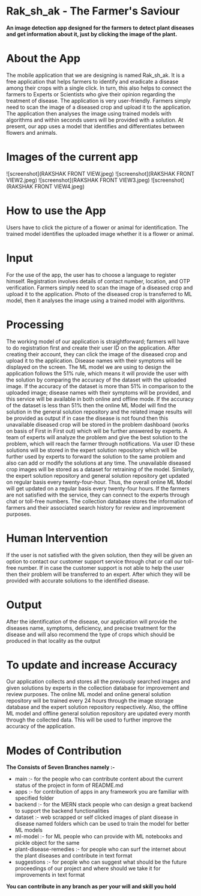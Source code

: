 # Rak_sh_ak - The Farmer's Saviour

**An image detection app designed for the farmers to detect plant diseases and get information about it, just by clicking the image of the plant.**

# About the App

The mobile application that we are designing is named Rak_sh_ak. It is a free application that helps farmers to identify and eradicate a disease among their crops with a single click. In turn, this also helps to connect the farmers to Experts or Scientists who give their opinion regarding the treatment of disease. 
The application is very user-friendly. Farmers simply need to scan the image of a diseased crop and upload it to the application. The application then analyses the image using trained models with algorithms and within seconds users will be provided with a solution.
At present, our app uses a model that identifies and differentiates between flowers and animals. 

# Images of the current app

![screenshot](RAKSHAK FRONT VIEW.jpeg)
![screenshot](RAKSHAK FRONT VIEW2.jpeg)
![screenshot](RAKSHAK FRONT VIEW3.jpeg)
![screenshot](RAKSHAK FRONT VIEW4.jpeg)


# How to use the App

Users have to click the picture of a flower or animal for identification. The trained model identifies the uploaded image whether it is a flower or animal. 

# Input

For the use of the app, the user has to choose a language to register himself. Registration involves details of contact number, location, and OTP verification. Farmers simply need to scan the image of a diseased crop and upload it to the application. Photo of the diseased crop is transferred to ML model, then it analyses the image using a trained model with algorithms.

# Processing

The working model of our application is straightforward; farmers will have to do registration first and create their user ID on the application. After creating their account, they can click the image of the diseased crop and upload it to the application. Disease names with their symptoms will be displayed on the screen. The ML model we are using to design the application follows the 51% rule, which means it will provide the user with the solution by comparing the accuracy of the dataset with the uploaded image. If the accuracy of the dataset is more than 51% in comparison to the uploaded image; disease names with their symptoms will be provided, and this service will be available in both online and offline mode. If the accuracy of the dataset is less than 51% then the online ML Model will find the solution in the general solution repository and the related image results will be provided as output if in case the disease is not found then this unavailable diseased crop will be stored in the problem dashboard (works on basis of First in First out) which will be further answered by experts. A team of experts will analyze the problem and give the best solution to the problem, which will reach the farmer through notifications. Via user ID these solutions will be stored in the expert solution repository which will be further used by experts to forward the solution to the same problem and also can add or modify the solutions at any time. The unavailable diseased crop images will be stored as a dataset for retraining of the model. Similarly, the expert solution repository and general solution repository get updated on regular basis every twenty-four-hour. Thus, the overall online ML Model will get updated on a regular basis every twenty-four hours. If the farmers are not satisfied with the service, they can connect to the experts through chat or toll-free numbers. The collection database stores the information of farmers and their associated search history for review and improvement purposes.

# Human Intervention

If the user is not satisfied with the given solution, then they will be given an option to contact our customer support service through chat or call our toll-free number. If in case the customer support is not able to help the user then their problem will be transferred to an expert. After which they will be provided with accurate solutions to the identified disease.

# Output

After the identification of the disease, our application will provide the diseases name, symptoms, deficiency, and precise treatment for the disease and will also recommend the type of crops which should be produced in that locality as the output

# To update and increase Accuracy

Our application collects and stores all the previously searched images and given solutions by experts in the collection database for improvement and review purposes. The online ML model and online general solution repository will be trained every 24 hours through the image storage database and the expert solution repository respectively. Also, the offline ML model and offline general solution repository are updated every month through the collected data. This will be used to further improve the accuracy of the application.  

# Modes of Contribution
**The Consists of Seven Branches namely :-**

* main :- for the people who can contribute content about the current status of the project in form of README.md
* apps :- for contribution of apps in any framework you are familiar with specified folder
* backend :- for the MERN stack people who can design a great backend to support the backend functionalities
* dataset :- web scrapped or self clicked images of plant disease in disease named folders which can be used to train the model for better ML models
* ml-model :- for ML people who can provide with ML notebooks and pickle object for the same 
* plant-disease-remedies :- for people who can surf the internet about the plant diseases and contribute in text format 
* suggestions :- for people who can suggest what should be the future proceedings of our project and where should we take it for improvements in text format

**You can contribute in any branch as per your will and skill you hold**
